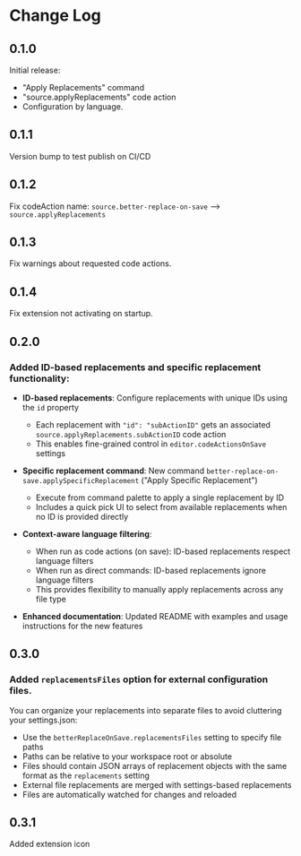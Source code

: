 # Change Log
## 0.1.0

Initial release:

- "Apply Replacements" command
- "source.applyReplacements" code action
- Configuration by language.

## 0.1.1

Version bump to test publish on CI/CD

## 0.1.2

Fix codeAction name: `source.better-replace-on-save` --> `source.applyReplacements`

## 0.1.3

Fix warnings about requested code actions.

## 0.1.4

Fix extension not activating on startup.

## 0.2.0

### Added ID-based replacements and specific replacement functionality:

- **ID-based replacements**: Configure replacements with unique IDs using the `id` property
  - Each replacement with `"id": "subActionID"` gets an associated `source.applyReplacements.subActionID` code action
  - This enables fine-grained control in `editor.codeActionsOnSave` settings

- **Specific replacement command**: New command `better-replace-on-save.applySpecificReplacement` ("Apply Specific Replacement")
  - Execute from command palette to apply a single replacement by ID
  - Includes a quick pick UI to select from available replacements when no ID is provided directly

- **Context-aware language filtering**:
  - When run as code actions (on save): ID-based replacements respect language filters
  - When run as direct commands: ID-based replacements ignore language filters
  - This provides flexibility to manually apply replacements across any file type

- **Enhanced documentation**: Updated README with examples and usage instructions for the new features

## 0.3.0

### Added `replacementsFiles` option for external configuration files.

You can organize your replacements into separate files to avoid cluttering your settings.json:

- Use the `betterReplaceOnSave.replacementsFiles` setting to specify file paths
- Paths can be relative to your workspace root or absolute
- Files should contain JSON arrays of replacement objects with the same format as the `replacements` setting
- External file replacements are merged with settings-based replacements
- Files are automatically watched for changes and reloaded

## 0.3.1

Added extension icon

